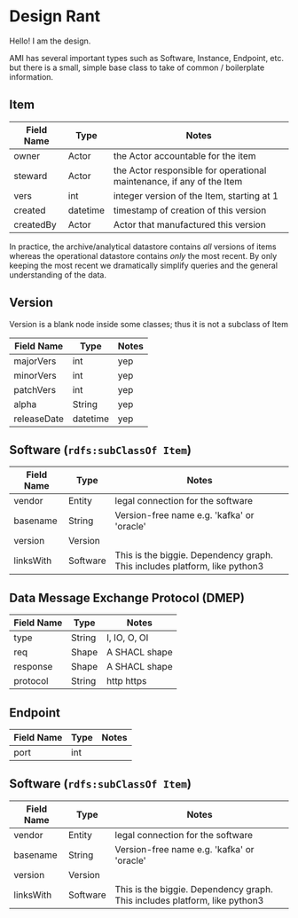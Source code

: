 # Design Rant

Hello!  I am the design.

AMI has several important types such as Software, Instance, Endpoint, etc. but
there is a small, simple base class to take of common / boilerplate information.

## Item

| Field Name | Type |Notes |
|-|-|----------|
| owner	   | Actor    | the Actor accountable for the item |
| steward  | Actor    | the Actor responsible for operational maintenance, if any of the Item |
| vers  | int | integer version of the Item, starting at 1 |
| created  | datetime | timestamp of creation of this version |
| createdBy | Actor | Actor that manufactured this version |

In practice, the archive/analytical datastore contains *all* versions of items whereas
the operational datastore contains *only* the most recent.  By only keeping the
most recent we dramatically simplify queries and the general understanding
of the data.

## Version

Version is a blank node inside some classes; thus it is not a subclass of Item

| Field Name | Type |Notes |
|-|-|----------|
| majorVers  | int   | yep |
| minorVers  | int   | yep |
| patchVers  | int   | yep |
| alpha  | String   | yep |
| releaseDate  | datetime   | yep |


## Software (`rdfs:subClassOf Item`)

| Field Name | Type |Notes |
|-|-|----------|
| vendor  | Entity    | legal connection for the software |
| basename  | String    | Version-free name e.g. 'kafka' or 'oracle' |
| version  | Version  |  |
| linksWith  | Software  |  This is the biggie.  Dependency graph. This includes platform, like python3 |


## Data Message Exchange Protocol (DMEP)
| Field Name | Type |Notes |
|-|-|----------|
| type | String | I, IO, O, OI |
| req | Shape | A SHACL shape |
| response | Shape | A SHACL shape |
| protocol | String | http https 


## Endpoint 

| Field Name | Type |Notes |
|-|-|----------|
| port | int | 



## Software (`rdfs:subClassOf Item`)

| Field Name | Type |Notes |
|-|-|----------|
| vendor  | Entity    | legal connection for the software |
| basename  | String    | Version-free name e.g. 'kafka' or 'oracle' |
| version  | Version  |  |
| linksWith  | Software  |  This is the biggie.  Dependency graph. This includes platform, like python3 |








